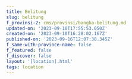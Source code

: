 ```yaml
---
title: Belitung
slug: belitung
f_provinsi-2: cms/provinsi/bangka-belitung.md
updated-on: '2023-09-10T17:55:53.050Z'
created-on: '2023-09-10T16:28:02.167Z'
published-on: '2023-09-16T12:07:38.345Z'
f_same-with-province-name: false
f_featured: false
f_discover: false
layout: '[location].html'
tags: location
---
```




